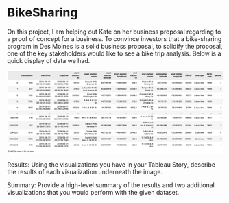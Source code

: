 # BikeSharing

On this project, I am helping out Kate on her business proposal regarding to a proof of concept for a business. To convince investors that a bike-sharing program in Des Moines is a solid business proposal, to solidify the proposal, one of the key stakeholders would like to see a bike trip analysis. Below is a quick display of data we had.


![dataframe.png](images/dataframe.png)

Results: Using the visualizations you have in your Tableau Story, describe the results of each visualization underneath the image.


Summary: Provide a high-level summary of the results and two additional visualizations that you would perform with the given dataset.